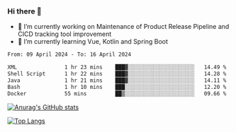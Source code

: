 ### Hi there 👋

- 🔭 I’m currently working on Maintenance of Product Release Pipeline and CICD tracking tool improvement
- 🌱 I’m currently learning Vue, Kotlin and Spring Boot

<!--START_SECTION:waka-->

```txt
From: 09 April 2024 - To: 16 April 2024

XML               1 hr 23 mins    ███▓░░░░░░░░░░░░░░░░░░░░░   14.49 %
Shell Script      1 hr 22 mins    ███▓░░░░░░░░░░░░░░░░░░░░░   14.28 %
Java              1 hr 21 mins    ███▓░░░░░░░░░░░░░░░░░░░░░   14.11 %
Bash              1 hr 10 mins    ███░░░░░░░░░░░░░░░░░░░░░░   12.20 %
Docker            55 mins         ██▒░░░░░░░░░░░░░░░░░░░░░░   09.66 %
```

<!--END_SECTION:waka-->

[![Anurag's GitHub stats](https://github-readme-stats.vercel.app/api?username=yunhao981&show_icons=true&theme=solarized-dark)](https://github.com/anuraghazra/github-readme-stats)

[![Top Langs](https://github-readme-stats.vercel.app/api/top-langs/?username=yunhao981&theme=solarized-dark&layout=compact)](https://github.com/anuraghazra/github-readme-stats)

<!--
**yunhao981/yunhao981** is a ✨ _special_ ✨ repository because its `README.md` (this file) appears on your GitHub profile.

Here are some ideas to get you started:

- 🔭 I’m currently working on Maintenance of Release Pipeline and CICD tracking tool improvement
- 🌱 I’m currently learning Vue, Kotlin and Spring Boot
- 👯 I’m looking to collaborate on ...
- 🤔 I’m looking for help with ...
- 💬 Ask me about ...
- 📫 How to reach me: ...
- 😄 Pronouns: ...
- ⚡ Fun fact: ...
-->


